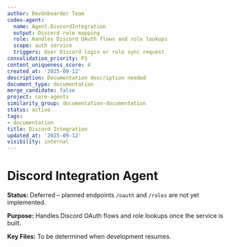 ```yaml
---
author: DevOnboarder Team
codex-agent:
  name: Agent.DiscordIntegration
  output: Discord role mapping
  role: Handles Discord OAuth flows and role lookups
  scope: auth service
  triggers: User Discord login or role sync request
consolidation_priority: P3
content_uniqueness_score: 4
created_at: '2025-09-12'
description: Documentation description needed
document_type: documentation
merge_candidate: false
project: core-agents
similarity_group: documentation-documentation
status: active
tags:
- documentation
title: Discord Integration
updated_at: '2025-09-12'
visibility: internal
---
```


# Discord Integration Agent

**Status:** Deferred – planned endpoints `/oauth` and `/roles` are not yet implemented.

**Purpose:** Handles Discord OAuth flows and role lookups once the service is built.

**Key Files:** To be determined when development resumes.
